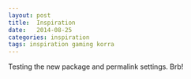```yaml
---
layout: post
title:  Inspiration
date:   2014-08-25
categories: inspiration
tags: inspiration gaming korra 
---
```


Testing the new package and permalink settings. Brb!